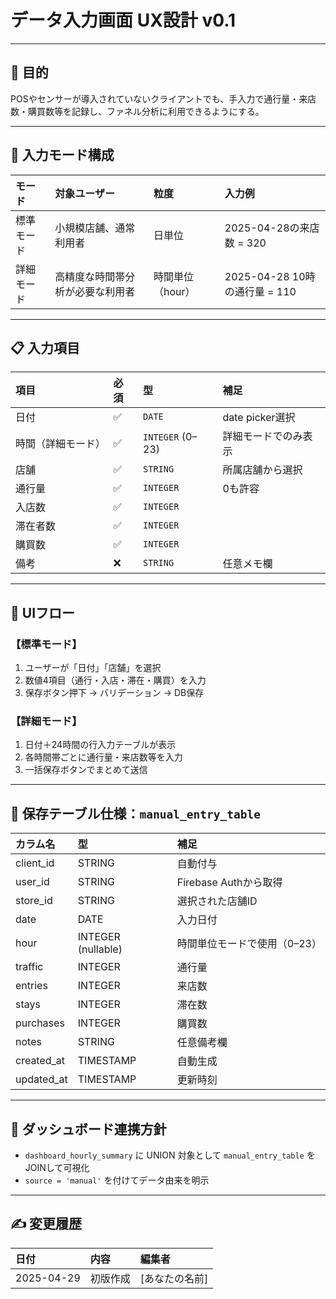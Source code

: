 # データ入力画面 UX設計 v0.1

---

## 🎯 目的

POSやセンサーが導入されていないクライアントでも、手入力で通行量・来店数・購買数等を記録し、ファネル分析に利用できるようにする。

---

## 🧩 入力モード構成

| モード | 対象ユーザー | 粒度 | 入力例 |
|:---|:---|:---|:---|
| 標準モード | 小規模店舗、通常利用者 | 日単位 | 2025-04-28の来店数 = 320 |
| 詳細モード | 高精度な時間帯分析が必要な利用者 | 時間単位（hour） | 2025-04-28 10時の通行量 = 110 |

---

## 📋 入力項目

| 項目 | 必須 | 型 | 補足 |
|:---|:---|:---|:---|
| 日付 | ✅ | `DATE` | date picker選択 |
| 時間（詳細モード） | ✅ | `INTEGER` (0–23) | 詳細モードでのみ表示 |
| 店舗 | ✅ | `STRING` | 所属店舗から選択 |
| 通行量 | ✅ | `INTEGER` | 0も許容 |
| 入店数 | ✅ | `INTEGER` | |
| 滞在者数 | ✅ | `INTEGER` | |
| 購買数 | ✅ | `INTEGER` | |
| 備考 | ❌ | `STRING` | 任意メモ欄 |

---

## 🧭 UIフロー

### 【標準モード】
1. ユーザーが「日付」「店舗」を選択
2. 数値4項目（通行・入店・滞在・購買）を入力
3. 保存ボタン押下 → バリデーション → DB保存

### 【詳細モード】
1. 日付＋24時間の行入力テーブルが表示
2. 各時間帯ごとに通行量・来店数等を入力
3. 一括保存ボタンでまとめて送信

---

## 💾 保存テーブル仕様：`manual_entry_table`

| カラム名 | 型 | 補足 |
|:---|:---|:---|
| client_id | STRING | 自動付与 |
| user_id | STRING | Firebase Authから取得 |
| store_id | STRING | 選択された店舗ID |
| date | DATE | 入力日付 |
| hour | INTEGER (nullable) | 時間単位モードで使用（0–23） |
| traffic | INTEGER | 通行量 |
| entries | INTEGER | 来店数 |
| stays | INTEGER | 滞在数 |
| purchases | INTEGER | 購買数 |
| notes | STRING | 任意備考欄 |
| created_at | TIMESTAMP | 自動生成 |
| updated_at | TIMESTAMP | 更新時刻 |

---

## 🔗 ダッシュボード連携方針
- `dashboard_hourly_summary` に UNION 対象として `manual_entry_table` をJOINして可視化
- `source = 'manual'` を付けてデータ由来を明示

---

## ✍️ 変更履歴

| 日付 | 内容 | 編集者 |
|:---|:---|:---|
| 2025-04-29 | 初版作成 | [あなたの名前] |

